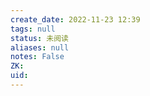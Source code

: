 ```yaml
---
create_date: 2022-11-23 12:39
tags: null
status: 未阅读 
aliases: null
notes: False
ZK: 
uid: 
---
```



